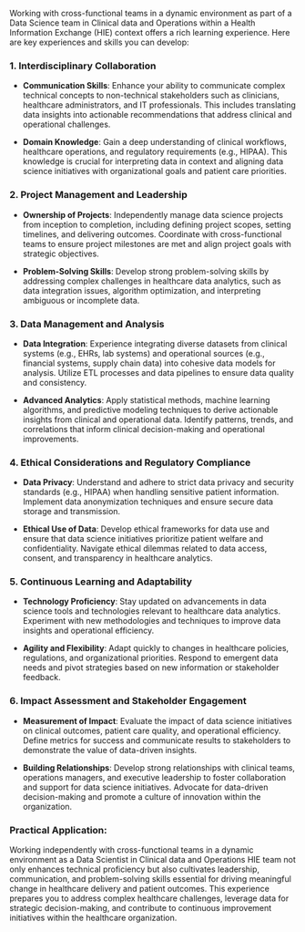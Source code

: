 Working with cross-functional teams in a dynamic environment as part of a Data Science team in Clinical data and Operations within a Health Information Exchange (HIE) context offers a rich learning experience. Here are key experiences and skills you can develop:

### 1. **Interdisciplinary Collaboration**

- **Communication Skills**: Enhance your ability to communicate complex technical concepts to non-technical stakeholders such as clinicians, healthcare administrators, and IT professionals. This includes translating data insights into actionable recommendations that address clinical and operational challenges.

- **Domain Knowledge**: Gain a deep understanding of clinical workflows, healthcare operations, and regulatory requirements (e.g., HIPAA). This knowledge is crucial for interpreting data in context and aligning data science initiatives with organizational goals and patient care priorities.

### 2. **Project Management and Leadership**

- **Ownership of Projects**: Independently manage data science projects from inception to completion, including defining project scopes, setting timelines, and delivering outcomes. Coordinate with cross-functional teams to ensure project milestones are met and align project goals with strategic objectives.

- **Problem-Solving Skills**: Develop strong problem-solving skills by addressing complex challenges in healthcare data analytics, such as data integration issues, algorithm optimization, and interpreting ambiguous or incomplete data.

### 3. **Data Management and Analysis**

- **Data Integration**: Experience integrating diverse datasets from clinical systems (e.g., EHRs, lab systems) and operational sources (e.g., financial systems, supply chain data) into cohesive data models for analysis. Utilize ETL processes and data pipelines to ensure data quality and consistency.

- **Advanced Analytics**: Apply statistical methods, machine learning algorithms, and predictive modeling techniques to derive actionable insights from clinical and operational data. Identify patterns, trends, and correlations that inform clinical decision-making and operational improvements.

### 4. **Ethical Considerations and Regulatory Compliance**

- **Data Privacy**: Understand and adhere to strict data privacy and security standards (e.g., HIPAA) when handling sensitive patient information. Implement data anonymization techniques and ensure secure data storage and transmission.

- **Ethical Use of Data**: Develop ethical frameworks for data use and ensure that data science initiatives prioritize patient welfare and confidentiality. Navigate ethical dilemmas related to data access, consent, and transparency in healthcare analytics.

### 5. **Continuous Learning and Adaptability**

- **Technology Proficiency**: Stay updated on advancements in data science tools and technologies relevant to healthcare data analytics. Experiment with new methodologies and techniques to improve data insights and operational efficiency.

- **Agility and Flexibility**: Adapt quickly to changes in healthcare policies, regulations, and organizational priorities. Respond to emergent data needs and pivot strategies based on new information or stakeholder feedback.

### 6. **Impact Assessment and Stakeholder Engagement**

- **Measurement of Impact**: Evaluate the impact of data science initiatives on clinical outcomes, patient care quality, and operational efficiency. Define metrics for success and communicate results to stakeholders to demonstrate the value of data-driven insights.

- **Building Relationships**: Develop strong relationships with clinical teams, operations managers, and executive leadership to foster collaboration and support for data science initiatives. Advocate for data-driven decision-making and promote a culture of innovation within the organization.

### Practical Application:

Working independently with cross-functional teams in a dynamic environment as a Data Scientist in Clinical data and Operations HIE team not only enhances technical proficiency but also cultivates leadership, communication, and problem-solving skills essential for driving meaningful change in healthcare delivery and patient outcomes. This experience prepares you to address complex healthcare challenges, leverage data for strategic decision-making, and contribute to continuous improvement initiatives within the healthcare organization.
